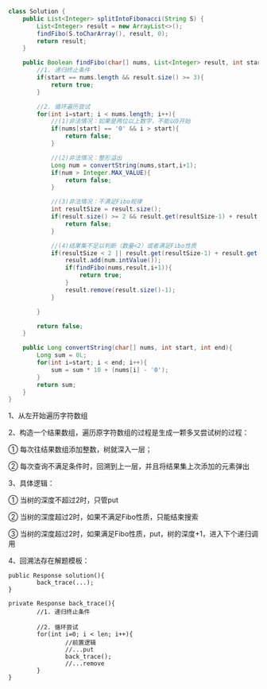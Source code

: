 ```java
class Solution {
    public List<Integer> splitIntoFibonacci(String S) {
        List<Integer> result = new ArrayList<>();
        findFibo(S.toCharArray(), result, 0);
        return result;
    }

    public Boolean findFibo(char[] nums, List<Integer> result, int start){
        //1. 递归终止条件
        if(start == nums.length && result.size() >= 3){
            return true;
        }

        //2. 循环遍历尝试
        for(int i=start; i < nums.length; i++){
            //(1)非法情况：如果是两位以上数字，不能以0开始
            if(nums[start] == '0' && i > start){
                return false;
            }

            //(2)非法情况：整形溢出
            Long num = convertString(nums,start,i+1);
            if(num > Integer.MAX_VALUE){
                return false;
            }

            //(3)非法情况：不满足Fibo规律
            int resultSize = result.size();
            if(result.size() >= 2 && result.get(resultSize-1) + result.get(resultSize-2) < num){
                return false;
            }

            //(4)结果集不足以判断（数量<2）或者满足Fibo性质
            if(resultSize < 2 || result.get(resultSize-1) + result.get(resultSize-2) == num){
                result.add(num.intValue());
                if(findFibo(nums,result,i+1)){
                    return true;
                }
                result.remove(result.size()-1);
            }

        }

        return false;
    }

    public Long convertString(char[] nums, int start, int end){
        Long sum = 0L;
        for(int i=start; i < end; i++){
            sum = sum * 10 + (nums[i] - '0');
        }
        return sum;
    }
}
```



1、从左开始遍历字符数组

2、构造一个结果数组，遍历原字符数组的过程是生成一颗多叉尝试树的过程：

① 每次往结果数组添加整数，树就深入一层；

② 每次查询不满足条件时，回溯到上一层，并且将结果集上次添加的元素弹出

3、具体逻辑：

① 当树的深度不超过2时，只管put

② 当树的深度超过2时，如果不满足Fibo性质，只能结束搜索

③ 当树的深度超过2时，如果满足Fibo性质，put，树的深度+1，进入下个递归调用



4、回溯法存在解题模板：

```
public Response solution(){
		back_trace(...);
}

private Response back_trace(){
		//1. 递归终止条件
	
		//2. 循环尝试
		for(int i=0; i < len; i++){
				//前置逻辑
				//...put
				back_trace();
				//...remove
		}
}
```

































































